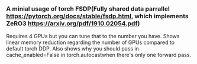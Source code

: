 ### A minial usage of torch FSDP(Fully shared data parrallel https://pytorch.org/docs/stable/fsdp.html, which implements ZeRO3 https://arxiv.org/pdf/1910.02054.pdf)
Requires 4 GPUs but you can tune that to the number you have. Shows linear memory reduction regarding the number of GPUs compared to default torch DDP. Also shows why you should pass in cache_enabled=False in torch.autocastwhen there's only one forward pass.
